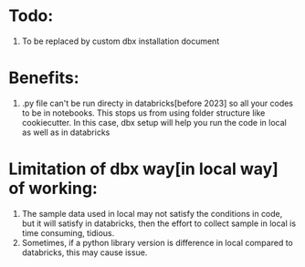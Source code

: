 # Todo:
   1. To be replaced by custom dbx installation document

# Benefits:
1. .py file can't be run directy in databricks[before 2023] so all your codes to be in notebooks. 
This stops us from using folder structure like cookiecutter. In this case, dbx setup will help
you run the code in local as well as in databricks

# Limitation of dbx way[in local way] of working:
1. The sample data used in local may not satisfy the conditions in code, 
but it will satisfy in databricks, then the effort to collect sample in
local is time consuming, tidious.
2. Sometimes, if a python library version is difference in local compared
to databricks, this may cause issue.
